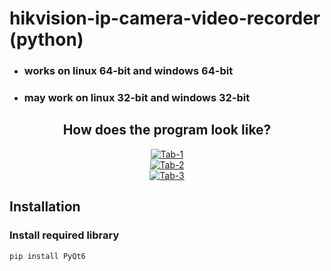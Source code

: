 # hikvision-ip-camera-video-recorder (python)
* ### works on linux 64-bit and windows 64-bit
* ### may work on linux 32-bit and windows 32-bit


<div align="center">
<h2>How does the program look like?</h2>
<a href="https://ibb.co/XyMTGQ3"><img src="https://i.ibb.co/PT08VL9/Screenshot-from-2023-08-30-21-28-39.png" alt="Tab-1" border="0"></a><br>
<a href="https://ibb.co/3mF6RNw"><img src="https://i.ibb.co/7tpMkWH/Screenshot-from-2023-08-30-21-28-46.png" alt="Tab-2" border="0"></a><br>
<a href="https://ibb.co/c39ttsr"><img src="https://i.ibb.co/RbKPPJD/Screenshot-from-2023-08-30-21-32-44.png" alt="Tab-3" border="0"></a><br>
</div>


## Installation

### Install required library
```
pip install PyQt6
```
